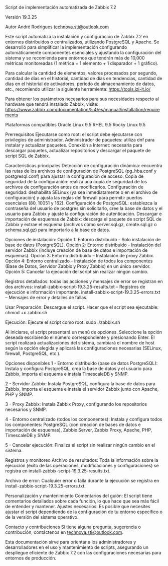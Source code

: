 Script de implementación automatizada de Zabbix 7.2

Versión
19.3.25

Autor
André Rodrigues
technova.sti@outlook.com

Este script automatiza la instalación y configuración de Zabbix 7.2 en entornos distribuidos o centralizados, utilizando PostgreSQL y Apache. Se desarrolló para simplificar la implementación configurando automáticamente componentes esenciales y ajustando la configuración del sistema y se recomienda para entornos que tendrán más de 10,000 métricas monitoreadas (1 métrica = 1 elemento + 1 disparador + 1 gráfico).

Para calcular la cantidad de elementos, valores procesados ​​por segundo, cantidad de días en el historial, cantidad de días en tendencias, cantidad de días en el historial de activadores, período de almacenamiento de datos, etc., recomiendo utilizar la siguiente herramienta:
https://tools.izi-it.io/

Para obtener los parámetros necesarios para sus necesidades respecto al hardware que tendrá instalado Zabbix, visite:
https://www.zabbix.com/documentation/5.4/es/manual/installation/requirements

Plataformas compatibles
Oracle Linux 9.5
RHEL 9.5
Rocky Linux 9.5

Prerrequisitos
Ejecutarse como root: el script debe ejecutarse con privilegios de administrador.
Administrador de paquetes: utiliza dnf para instalar y actualizar paquetes.
Conexión a Internet: necesaria para descargar paquetes, actualizar repositorios y descargar el paquete de script SQL de Zabbix.

Características principales
Detección de configuración dinámica: encuentra las rutas de los archivos de configuración de PostgreSQL (pg_hba.conf y postgresql.conf) para ajustar la configuración de acceso.
Copia de seguridad de la configuración: realiza una copia de seguridad de los archivos de configuración antes de modificarlos.
Configuración de seguridad: deshabilita SELinux (ya sea inmediatamente o en el archivo de configuración) y ajusta las reglas del firewall para permitir puertos esenciales (80, 10051 y 162).
Configuración de PostgreSQL: establezca la contraseña del usuario de postgres sin solicitarlo, cree la base de datos y el usuario para Zabbix y ajuste la configuración de autenticación.
Descargar e importación de esquemas de Zabbix: descarga el paquete de script SQL de Zabbix y extrae el esquema (archivos como server.sql.gz, create.sql.gz o schema.sql.gz) para importarlo a la base de datos.

Opciones de instalación:
Opción 1: Entorno distribuido - Solo instalación de base de datos (PostgreSQL).
Opción 2: Entorno distribuido - Instalación del servidor Zabbix (incluye creación de base de datos e importación de esquemas).
Opción 3: Entorno distribuido – Instalación de proxy Zabbix.
Opción 4: Entorno centralizado - Instalación de todos los componentes (Base de Datos, Servidor Zabbix y Proxy Zabbix) en un único servidor.
Opción 5: Cancelar la ejecución del script sin realizar ningún cambio.

Registros detallados: todas las acciones y mensajes de error se registran en dos archivos:
install-zabbix-script-19.3.25-results.txt – Registros de ejecución e información importante.
install-zabbix-script-19.3.25-errors.txt – Mensajes de error y detalles de fallas.

Usar
Preparación:
Descargue el script.
Hacer que el script sea ejecutable:
chmod +x zabbix.sh

Ejecución:
Ejecute el script como root:
sudo ./zabbix.sh

Al iniciarse, el script presentará un menú de opciones. Seleccione la opción deseada escribiendo el número correspondiente y presionando Enter.
El script realizará actualizaciones del sistema, cambiará el nombre de host según la opción elegida y aplicará las configuraciones necesarias (SELinux, firewall, PostgreSQL, etc.).

Opciones disponibles
1 - Entorno distribuido (base de datos PostgreSQL):
Instala y configura PostgreSQL, crea la base de datos y el usuario para Zabbix, importa el esquema e instala TimescaleDB y SNMP.

2 - Servidor Zabbix:
Instala PostgreSQL, configura la base de datos para Zabbix, importa el esquema e instala el servidor Zabbix junto con Apache, PHP y SNMP.

3 - Proxy Zabbix:
Instala Zabbix Proxy, configurando los repositorios necesarios y SNMP.

4 - Entorno centralizado (todos los componentes):
Instala y configura todos los componentes: PostgreSQL (con creación de bases de datos e importación de esquemas), Zabbix Server, Zabbix Proxy, Apache, PHP, TimescaleDB y SNMP.

5 - Cancelar ejecución:
Finaliza el script sin realizar ningún cambio en el sistema.

Registros y monitoreo
Archivo de resultados:
Toda la información sobre la ejecución (éxito de las operaciones, modificaciones y configuraciones) se registra en install-zabbix-script-19.3.25-results.txt.

Archivo de error:
Cualquier error o falla durante la ejecución se registra en install-zabbix-script-19.3.25-errors.txt.

Personalización y mantenimiento
Comentarios del guión:
El script tiene comentarios detallados sobre cada función, lo que hace que sea más fácil de entender y mantener.
Ajustes necesarios:
Es posible que necesites ajustar el script dependiendo de la configuración de tu entorno específico o de la versión del sistema operativo.

Contacto y contribuciones
Si tiene alguna pregunta, sugerencia o contribución, contáctenos en technova.sti@outlook.com.

Esta documentación sirve para orientar a los administradores y desarrolladores en el uso y mantenimiento de scripts, asegurando un despliegue eficiente de Zabbix 7.2 con las configuraciones necesarias para entornos de producción.
